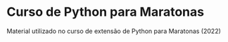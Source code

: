# Curso de Python para Maratonas

Material utilizado no curso de extensão de Python para Maratonas (2022)
